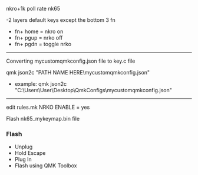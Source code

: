 nkro+1k poll rate nk65

-2 layers default keys except the bottom 3 fn
- fn+ home = nkro on 
- fn+ pgup = nrko off
- fn+ pgdn = toggle nrko
- -----------------------------------
Converting mycustomqmkconfig.json file to  key.c file 

qmk json2c "PATH NAME HERE\mycustomqmkconfig.json"    

- example: qmk json2c "C:\Users\User\Desktop\QmkConfigs\mycustomqmkconfig.json"
---------------------------------------------------------------------------

edit rules.mk 
NRKO ENABLE = yes

Flash nk65_mykeymap.bin file


### Flash ###

- Unplug
- Hold Escape
- Plug In
- Flash using QMK Toolbox
